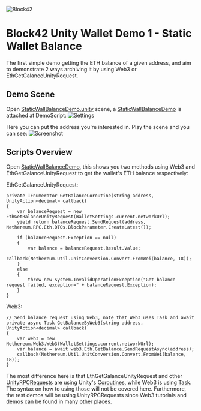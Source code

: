 ![Block42](http://assets.block42.world/images/icons/block42_logo_200.png)

# Block42 Unity Wallet Demo 1 - Static Wallet Balance
The first simple demo getting the ETH balance of a given address, and aim to demonstrate 2 ways archiving it by using Web3 or EthGetGalanceUnityRequest.

## Demo Scene
Open [StaticWallBalanceDemo.unity](StaticWalletBalanceDemo.unity) scene, a [StaticWallBalanceDemo](StaticWalletBalanceDemo.cs) is attached at DemoScript:
![Settings](Docs/01_settings.png)

Here you can put the address you're interested in. Play the scene and you can see:
![Screenshot](Docs/02_screenshot.png)

## Scripts Overview
Open [StaticWallBalanceDemo](StaticWalletBalanceDemo.cs), this shows you two methods using Web3 and EthGetGalanceUnityRequest to get the wallet's ETH balance respectively:

EthGetGalanceUnityRequest:
```
private IEnumerator GetBalanceCoroutine(string address, UnityAction<decimal> callback)
{
    var balanceRequest = new EthGetBalanceUnityRequest(WalletSettings.current.networkUrl);
    yield return balanceRequest.SendRequest(address, Nethereum.RPC.Eth.DTOs.BlockParameter.CreateLatest());

    if (balanceRequest.Exception == null)
    {
        var balance = balanceRequest.Result.Value;
        callback(Nethereum.Util.UnitConversion.Convert.FromWei(balance, 18));
    }
    else
    {
        throw new System.InvalidOperationException("Get balance request failed, exception=" + balanceRequest.Exception);
    }
}
```

Web3:
```
// Send balance request using Web3, note that Web3 uses Task and await
private async Task GetBalanceByWeb3(string address, UnityAction<decimal> callback)
{
    var web3 = new Nethereum.Web3.Web3(WalletSettings.current.networkUrl);
    var balance = await web3.Eth.GetBalance.SendRequestAsync(address);
    callback(Nethereum.Util.UnitConversion.Convert.FromWei(balance, 18));
}
```

The most difference here is that EthGetGalanceUnityRequest and other [UnityRPCRequests](https://github.com/Nethereum/Nethereum/blob/master/src/Nethereum.Unity/UnityRPCRequests.cs) are using Unity's [Coroutines](https://docs.unity3d.com/Manual/Coroutines.html), while Web3 is using [Task](https://msdn.microsoft.com/en-us/library/system.threading.tasks.task(v=vs.110).aspx). The syntax on how to using those will not be covered here. Furthermore, the rest demos will be using UnityRPCRequests since Web3 tutorials and demos can be found in many other places.
